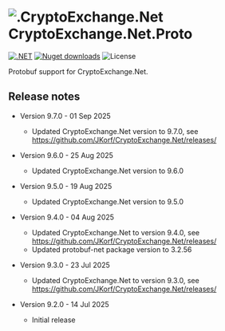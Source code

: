 # ![.CryptoExchange.Net](https://github.com/JKorf/CryptoExchange.Net/blob/ffcb7db8ff597c2f14982d68464015a748815580/CryptoExchange.Net/Icon/icon.png) CryptoExchange.Net.Proto  

[![.NET](https://img.shields.io/github/actions/workflow/status/JKorf/CryptoExchange.Net/dotnet.yml?style=for-the-badge)](https://github.com/JKorf/CryptoExchange.Net/actions/workflows/dotnet.yml) [![Nuget downloads](https://img.shields.io/nuget/dt/CryptoExchange.Net.Protobuf.svg?style=for-the-badge)](https://www.nuget.org/packages/CryptoExchange.Net.Protobuf) ![License](https://img.shields.io/github/license/JKorf/CryptoExchange.Net?style=for-the-badge)

Protobuf support for CryptoExchange.Net.

## Release notes
* Version 9.7.0 - 01 Sep 2025
    * Updated CryptoExchange.Net version to 9.7.0, see https://github.com/JKorf/CryptoExchange.Net/releases/

* Version 9.6.0 - 25 Aug 2025
    * Updated CryptoExchange.Net version to 9.6.0

* Version 9.5.0 - 19 Aug 2025
    * Updated CryptoExchange.Net version to 9.5.0

* Version 9.4.0 - 04 Aug 2025
    * Updated CryptoExchange.Net to version 9.4.0, see https://github.com/JKorf/CryptoExchange.Net/releases/
    * Updated protobuf-net package version to 3.2.56

* Version 9.3.0 - 23 Jul 2025
    * Updated CryptoExchange.Net to version 9.3.0, see https://github.com/JKorf/CryptoExchange.Net/releases/

* Version 9.2.0 - 14 Jul 2025
    * Initial release
